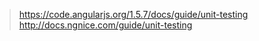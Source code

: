 > https://code.angularjs.org/1.5.7/docs/guide/unit-testing  
http://docs.ngnice.com/guide/unit-testing
